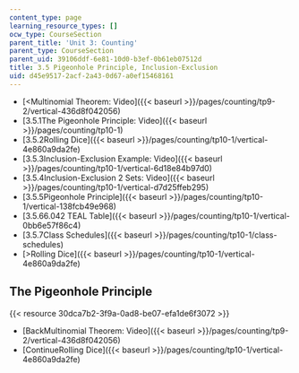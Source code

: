 ```yaml
---
content_type: page
learning_resource_types: []
ocw_type: CourseSection
parent_title: 'Unit 3: Counting'
parent_type: CourseSection
parent_uid: 39106ddf-6e81-10d0-b3ef-0b61eb07512d
title: 3.5 Pigeonhole Principle, Inclusion-Exclusion
uid: d45e9517-2acf-2a43-0d67-a0ef15468161
---
```


*   [\<Multinomial Theorem: Video]({{< baseurl >}}/pages/counting/tp9-2/vertical-436d8f042056)
*   [3.5.1The Pigeonhole Principle: Video]({{< baseurl >}}/pages/counting/tp10-1)
*   [3.5.2Rolling Dice]({{< baseurl >}}/pages/counting/tp10-1/vertical-4e860a9da2fe)
*   [3.5.3Inclusion-Exclusion Example: Video]({{< baseurl >}}/pages/counting/tp10-1/vertical-6d18e84b97d0)
*   [3.5.4Inclusion-Exclusion 2 Sets: Video]({{< baseurl >}}/pages/counting/tp10-1/vertical-d7d25ffeb295)
*   [3.5.5Pigeonhole Principle]({{< baseurl >}}/pages/counting/tp10-1/vertical-138fcb49e968)
*   [3.5.66.042 TEAL Table]({{< baseurl >}}/pages/counting/tp10-1/vertical-0bb6e57f86c4)
*   [3.5.7Class Schedules]({{< baseurl >}}/pages/counting/tp10-1/class-schedules)
*   [\>Rolling Dice]({{< baseurl >}}/pages/counting/tp10-1/vertical-4e860a9da2fe)

The Pigeonhole Principle
------------------------

{{< resource 30dca7b2-3f9a-0ad8-be07-efa1de6f3072 >}}

*   [BackMultinomial Theorem: Video]({{< baseurl >}}/pages/counting/tp9-2/vertical-436d8f042056)
*   [ContinueRolling Dice]({{< baseurl >}}/pages/counting/tp10-1/vertical-4e860a9da2fe)